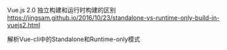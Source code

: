 Vue.js 2.0 独立构建和运行时构建的区别 https://jingsam.github.io/2016/10/23/standalone-vs-runtime-only-build-in-vuejs2.html

解析Vue-cli中的Standalone和Runtime-only模式